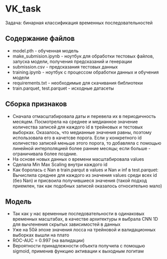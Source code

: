 # VK_task
Задача: бинарная классификация временных последовательностей

## Содержание файлов
* model.pth - обученная модель
* make_submision.ipynb - ноутбук для обработки тестовых файлов, запуска модели, получения предсказаний и генерации
* submission.csv - предсказания тестовых данных
* training.ipynb - ноутбук с процессом обработки данных и обучения модели
* requirements.txt - необходимые для скачивания библиотеки
* train.parquet, test.parquet - исходные датасеты

## Сборка признаков
* Сначала отмасштабировала даты и перевела их в периодичность месяцем. Посмотрела на среднее и медианное значение количества записей для каждого id в трейновых и тестовых выборках. Оказалось, что медианные значения равны, поэтому использовала его в качетсве порога. Если у конкретного id количество записей меньше этого порога, то добавляла с помощью линейной интерполяцией более ранние месяцы; если больше - ограничивала более поздние.
* На основе новых данных о времени масштабировала values
* Сделала Min Max Scaling внутри каждого id
* Как боролась с Nan в train.parqut в values и Nan и inf в test.parquet: Вычислила среднее для каждого из значения values среди всех id (без Nan) и присвоила получившиеся значения (такой подход приемлен, так как подобных записей оказалось относительно мало)

## Модель
* Так как у нас временные последовательности в одинаковых временных масштабах, в качестве архитектуры я выбрала CNN 1D для вычленения скрытых зависимостей в данных
* Уже на 50й эпохе значения лосса на трейновой и валидационных выборках вышли на плато
* ROC-AUC = 0.997 (на валидации)
* Вероятности принадлежности объекта получила с помощью sigmoid, применив функцию активации к выходным логитам
